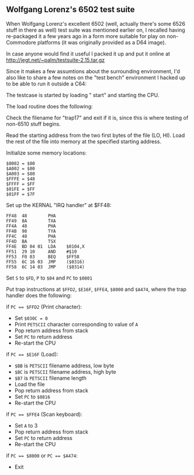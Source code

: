 ## Wolfgang Lorenz's 6502 test suite

When Wolfgang Lorenz's excellent 6502 (well, actually there's some 6526
stuff in there as well) test suite was mentioned earlier on, I recalled
having re-packaged it a few years ago in a form more suitable for play
on non-Commodore platforms (it was originally provided as a D64 image).

In case anyone would find it useful I packed it up and put it online at
http://jegt.net/~palm/testsuite-2.15.tar.gz

Since it makes a few assumtions about the surrounding environment, I'd
also like to share a few notes on the "test bench" environment I hacked
up to be able to run it outside a C64:

The testcase is started by loading " start" and starting the CPU.

The load routine does the following:

Check the filename for "trap17" and exit if it is, since this is where testing of non-6510 stuff begins.

Read the starting address from the two first bytes of the file (LO, HI). Load the rest of the file into memory at the specified starting address.

Initialize some memory locations:

    $0002 = $00
    $A002 = $00
    $A003 = $80
    $FFFE = $48
    $FFFF = $FF
    $01FE = $FF
    $01FF = $7F

Set up the KERNAL "IRQ handler" at $FF48:

    FF48  48        PHA
    FF49  8A        TXA
    FF4A  48        PHA
    FF4B  98        TYA
    FF4C  48        PHA
    FF4D  BA        TSX
    FF4E  BD 04 01  LDA    $0104,X
    FF51  29 10     AND    #$10
    FF53  F0 03     BEQ    $FF58
    FF55  6C 16 03  JMP    ($0316)
    FF58  6C 14 03  JMP    ($0314)

Set `S` to `$FD`, `P` to `$04` and `PC` to `$0801`

Put trap instructions at `$FFD2`, `$E16F`, `$FFE4`, `$8000` and `$A474`, where the trap handler does the following:

if `PC == $FFD2` (Print character):

-   Set `$030C = 0`
-   Print `PETSCII` character corresponding to value of `A`
-   Pop return address from stack
-   Set `PC` to return address
-   Re-start the CPU

if `PC == $E16F` (Load):

-   `$BB` is `PETSCII` filename address, low byte
-   `$BC` is `PETSCII` filename address, high byte
-   `$B7` is `PETSCII` filename length
-   Load the file
-   Pop return address from stack
-   Set `PC` to `$0816`
-   Re-start the CPU

if `PC == $FFE4` (Scan keyboard):

-   Set `A` to 3
-   Pop return address from stack
-   Set `PC` to return address
-   Re-start the CPU

if `PC == $8000` or `PC == $A474`:

-   Exit
